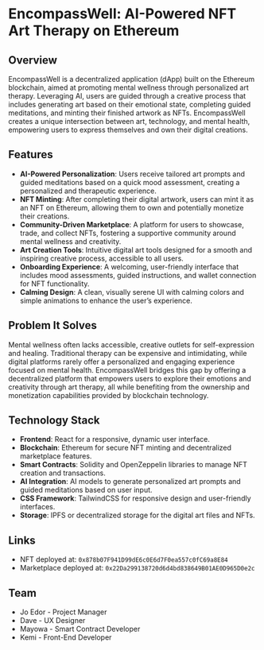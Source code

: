 # EncompassWell: AI-Powered NFT Art Therapy on Ethereum

## Overview
EncompassWell is a decentralized application (dApp) built on the Ethereum blockchain, aimed at promoting mental wellness through personalized art therapy. Leveraging AI, users are guided through a creative process that includes generating art based on their emotional state, completing guided meditations, and minting their finished artwork as NFTs. EncompassWell creates a unique intersection between art, technology, and mental health, empowering users to express themselves and own their digital creations.

## Features
- **AI-Powered Personalization**: Users receive tailored art prompts and guided meditations based on a quick mood assessment, creating a personalized and therapeutic experience.
- **NFT Minting**: After completing their digital artwork, users can mint it as an NFT on Ethereum, allowing them to own and potentially monetize their creations.
- **Community-Driven Marketplace**: A platform for users to showcase, trade, and collect NFTs, fostering a supportive community around mental wellness and creativity.
- **Art Creation Tools**: Intuitive digital art tools designed for a smooth and inspiring creative process, accessible to all users.
- **Onboarding Experience**: A welcoming, user-friendly interface that includes mood assessments, guided instructions, and wallet connection for NFT functionality.
- **Calming Design**: A clean, visually serene UI with calming colors and simple animations to enhance the user’s experience.

## Problem It Solves
Mental wellness often lacks accessible, creative outlets for self-expression and healing. Traditional therapy can be expensive and intimidating, while digital platforms rarely offer a personalized and engaging experience focused on mental health. EncompassWell bridges this gap by offering a decentralized platform that empowers users to explore their emotions and creativity through art therapy, all while benefiting from the ownership and monetization capabilities provided by blockchain technology.

## Technology Stack
- **Frontend**: React for a responsive, dynamic user interface.
- **Blockchain**: Ethereum for secure NFT minting and decentralized marketplace features.
- **Smart Contracts**: Solidity and OpenZeppelin libraries to manage NFT creation and transactions.
- **AI Integration**: AI models to generate personalized art prompts and guided meditations based on user input.
- **CSS Framework**: TailwindCSS for responsive design and user-friendly interfaces.
- **Storage**: IPFS or decentralized storage for the digital art files and NFTs.

## Links

- NFT deployed at: `0x878b07F941D99dE6c0E6d7F0ea557c0fC69a8E84`
- Marketplace deployed at: `0x22Da299138720d6d4bd838649B01AE0D965D0e2c`

## Team

- Jo Edor - Project Manager
- Dave - UX Designer
- Mayowa - Smart Contract Developer
- Kemi - Front-End Developer